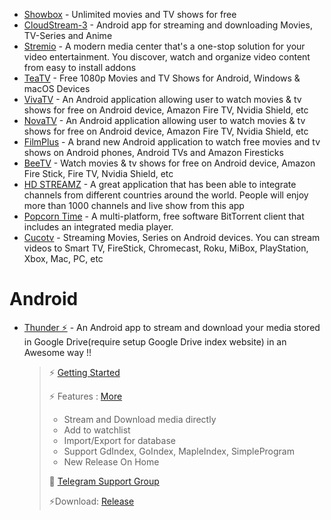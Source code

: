 -   [Showbox](https://www.showbox.media/download) - Unlimited movies and TV shows for free
-   [CloudStream-3](https://github.com/LagradOst/CloudStream-3) - Android app for streaming and downloading Movies, TV-Series and Anime
-   [Stremio](https://www.stremio.com/) - A modern media center that's a one-stop solution for your video entertainment. You discover, watch and organize video content from easy to install addons
-   [TeaTV](https://teatv.net/) - Free 1080p Movies and TV Shows for Android, Windows & macOS Devices
-   [VivaTV](https://www.vivatv.io/) - An Android application allowing user to watch movies & tv shows for free on Android device, Amazon Fire TV, Nvidia Shield, etc
-   [NovaTV](https://novatv.app/) - An Android application allowing user to watch movies & tv shows for free on Android device, Amazon Fire TV, Nvidia Shield, etc
-   [FilmPlus](https://filmplus.app/) - A brand new Android application to watch free movies and tv shows on Android phones, Android TVs and Amazon Firesticks
-   [BeeTV](http://beetvapk.me/) - Watch movies & tv shows for free on Android device, Amazon Fire Stick, Fire TV, Nvidia Shield, etc
-   [HD STREAMZ](https://hdstreamz.app/) - A great application that has been able to integrate channels from different countries around the world. People will enjoy more than 1000 channels and live show from this app
-   [Popcorn Time](https://github.com/popcorn-official) - A multi-platform, free software BitTorrent client that includes an integrated media player.
-   [Cucotv](https://cucoapptv.github.io/) - Streaming Movies, Series on Android devices. You can stream videos to Smart TV, FireStick, Chromecast, Roku, MiBox, PlayStation, Xbox, Mac, PC, etc

# Android

-   [Thunder ⚡️](https://github.com/anujd64/Thunder) - An Android app to stream and download your media stored in Google Drive(require setup Google Drive index website) in an Awesome way !!

    > ⚡️ [Getting Started](https://github.com/anujd64/Thunder#-getting-started-)
    >
    > ⚡️ Features : [More](https://github.com/anujd64/Thunder#-features-)
    >
    > -   Stream and Download media directly
    > -   Add to watchlist
    > -   Import/Export for database
    > -   Support GdIndex, GoIndex, MapleIndex, SimpleProgram
    > -   New Release On Home
    >
    > 🔗 [Telegram Support Group](https://t.me/+p-ODqJeW-6FjNTI1)
    >
    > ⚡️Download: [Release](https://github.com/anujd64/Thunder/releases)
